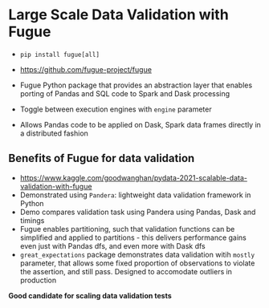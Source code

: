 # Large Scale Data Validation with Fugue

* `pip install fugue[all]`
* https://github.com/fugue-project/fugue

* Fugue Python package that provides an abstraction layer that enables porting of Pandas and SQL code to Spark and Dask processing
* Toggle between execution engines with `engine` parameter
* Allows Pandas code to be applied on Dask, Spark data frames directly in a distributed fashion


## Benefits of Fugue for data validation
* https://www.kaggle.com/goodwanghan/pydata-2021-scalable-data-validation-with-fugue
* Demonstrated using `Pandera`: lightweight data validation framework in Python
* Demo compares validation task using Pandera using Pandas, Dask and timings
* Fugue enables partitioning, such that validation functions can be simplified and applied to partitions - this delivers performance gains even just with Pandas dfs, and even more with Dask dfs
* `great_expectations` package demonstrates data validation witih `mostly` parameter, that allows some fixed proportion of observations to violate the assertion, and still pass. Designed to accomodate outliers in production

**Good candidate for scaling data validation tests**